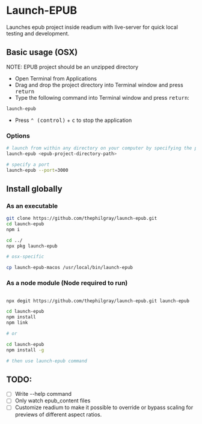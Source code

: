 # Launch-EPUB

Launches epub project inside readium with live-server for quick local testing and development.

## Basic usage (OSX)

NOTE: EPUB project should be an unzipped directory

- Open Terminal from Applications
- Drag and drop the project directory into Terminal window and press <kbd>return</kbd>
- Type the following command into Terminal window and press <kbd>return</kbd>:

```bash
launch-epub
```

- Press <kbd>⌃ (control)</kbd> + <kbd>c</kbd> to stop the application

### Options

```bash
# launch from within any directory on your computer by specifying the project directory path
launch-epub <epub-project-directory-path>

# specify a port
launch-epub --port=3000
```

## Install globally

### As an executable

```bash
git clone https://github.com/thephilgray/launch-epub.git
cd launch-epub
npm i

cd ../
npx pkg launch-epub

# osx-specific

cp launch-epub-macos /usr/local/bin/launch-epub

```

### As a node module (Node required to run)

```bash

npx degit https://github.com/thephilgray/launch-epub.git launch-epub

cd launch-epub
npm install
npm link

# or

cd launch-epub
npm install -g

# then use launch-epub command

```

## TODO:

- [ ] Write --help command
- [ ] Only watch epub_content files
- [ ] Customize readium to make it possible to override or bypass scaling for previews of different aspect ratios.
